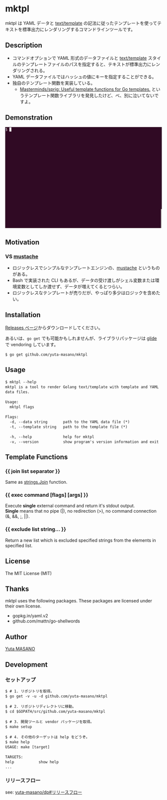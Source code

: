 # mktpl

mktpl は YAML データと [text/template](http://golang-jp.org/pkg/text/template/) の記法に従ったテンプレートを使ってテキストを標準出力にレンダリングするコマンドラインツールです。

## Description

* コマンドオプションで YAML 形式のデータファイルと [text/template](http://golang-jp.org/pkg/text/template/) スタイルのテンプレートファイルのパスを指定すると、テキストが標準出力にレンダリングされる。
* YAML データファイルではハッシュの値にキーを指定することができる。
* 独自のテンプレート関数を実装している。
  * [Masterminds/sprig: Useful template functions for Go templates.](https://github.com/Masterminds/sprig) というテンプレート関数ライブラリを発見したけど、べ、別に泣いてないですよ。

## Demonstration

![demo](https://raw.githubusercontent.com/yuta-masano/mktpl/images/_tools/etc/images/mktpl.gif)

## Motivation

### VS [mustache](https://mustache.github.io/)
* ロジックレスでシンプルなテンプレートエンジンの、[mustache](https://mustache.github.io/) というものがある。
* Bash で実装された CLI もあるが、データの受け渡しがシェル変数または環境変数としてしか渡せず、データが増えてくるとつらい。
* ロジックレスなテンプレートが売りだが、やっぱり多少はロジックを含めたい。

## Installation

[Releases ページ](https://github.com/yuta-masano/mktpl/releases)からダウンロードしてください。

あるいは、`go get` でも可能かもしれませんが、ライブラリパッケージは [glide](https://glide.sh/) で vendoring しています。

```
$ go get github.com/yuta-masano/mktpl
```

## Usage

```
$ mktpl --help
mktpl is a tool to render Golang text/template with template and YAML data files.

Usage:
  mktpl flags

Flags:
  -d, --data string       path to the YAML data file (*)
  -t, --template string   path to the template file (*)

  -h, --help              help for mktpl
  -v, --version           show program's version information and exit
```

## Template Functions

### \{\{ join list separator \}\}

Same as [strings.Join](https://golang.org/pkg/strings/#Join) function.

### \{\{ exec command \[flags\] \[args\] \}\}

Execute **single** external command and return it's stdout output.  
**Single** means that no pipe (|), no redirection (>), no command connection (&, &&, ;, ||).

### \{\{ exclude list string... \}\}

Return a new list which is excluded specified strings from the elements in specified list.

## License

The MIT License (MIT)

## Thanks

mktpl uses the following packages. These packages are licensed under their own license.

* gopkg.in/yaml.v2
* github.com/mattn/go-shellwords

## Author

[Yuta MASANO](https://github.com/yuta-masano)

## Development

### セットアップ

```
$ # 1. リポジトリを取得。
$ go get -v -u -d github.com/yuta-masano/mktpl

$ # 2. リポジトリディレクトリに移動。
$ cd $GOPATH/src/github.com/yuta-masano/mktpl

$ # 3. 開発ツールと vendor パッケージを取得。
$ make setup

$ # 4. その他のターゲットは help をどうぞ。
$ make help
USAGE: make [target]

TARGETS:
help           show help
...
```

### リリースフロー

see: [yuta-masano/dp#リリースフロー](https://github.com/yuta-masano/dp#%E3%83%AA%E3%83%AA%E3%83%BC%E3%82%B9%E3%83%95%E3%83%AD%E3%83%BC)

